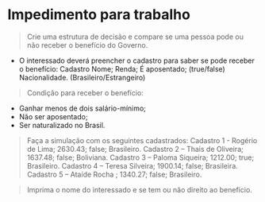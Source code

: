 # Impedimento para trabalho

> Crie uma estrutura de decisão e compare se uma pessoa pode ou não receber o benefício do Governo.
 - O interessado deverá preencher o cadastro para saber se pode receber o benefício:
 Cadastro
 Nome;
 Renda;
 É aposentado;    (true/false)
 Nacionalidade.   (Brasileiro/Estrangeiro)

> Condição para receber o benefício:
- Ganhar menos de dois salário-mínimo;
- Não ser aposentado;
- Ser naturalizado no Brasil.

> Faça a simulação com os seguintes cadastrados:
Cadastro 1 - Rogério de Lima; 2630.43; false; Brasileiro.
Cadastro 2 – Thais de Oliveira; 1637.48; false; Boliviana.
Cadastro 3 – Paloma Siqueira; 1212.00; true; Brasileiro.
Cadastro 4 – Teresa Silveira; 1900.14; false; Brasileira.
Cadastro 5 – Ataíde Rocha ; 1340.27; false; Brasileiro.

> Imprima o nome do interessado e se tem ou não direito ao benefício.
